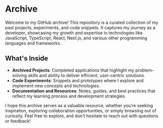 # Archive  

Welcome to my GitHub archive! This repository is a curated collection of my past projects, experiments, and code snippets. It captures my journey as a developer, showcasing my growth and expertise in technologies like JavaScript, TypeScript, React, Next.js, and various other programming languages and frameworks.  

## What's Inside  

- **Archived Projects**: Completed applications that highlight my problem-solving skills and ability to deliver efficient, user-centric solutions.  
- **Code Experiments**: Snippets and prototypes where I explore and implement new concepts and technologies.  
- **Documentation and Resources**: Notes, guides, and best practices that reflect my learning process and development strategies.  

I hope this archive serves as a valuable resource, whether you’re seeking inspiration, exploring collaboration opportunities, or simply browsing out of curiosity. Feel free to explore, and don’t hesitate to reach out with questions or feedback!  
